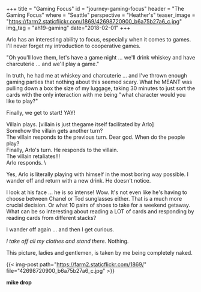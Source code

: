 +++
title = "Gaming Focus"
id = "journey-gaming-focus"
header = "The Gaming Focus"
where = "Seattle"
perspective = "Heather's"
teaser_image = "https://farm2.staticflickr.com/1869/42698720900_b6a75b27a6_c.jpg"
img_tag = "ah19-gaming"
date="2018-02-01"
+++

Arlo has an interesting ability to focus, especially when it comes to games. I'll never forget my introduction to cooperative games.

"Oh you'll love them, let's have a game night … we'll drink whiskey and have charcuterie … and we'll play a game."<!--more-->

In truth, he had me at whiskey and charcuterie … and I've thrown enough gaming parties that nothing about this seemed scary. What he MEANT was pulling down a box the size of my luggage, taking 30 minutes to just sort the cards with the only interaction with me being "what character would you like to play?"

Finally, we get to start! YAY!

Villain plays. [villain is just thegame itself facilitated by Arlo] \
Somehow the villain gets another turn? \
The villain responds to the previous turn. Dear god. When do the people play? \
Finally, Arlo's turn. He responds to the villain. \
The villain retaliates!!! \
Arlo responds. \

Yes, Arlo is literally playing with himself in the most boring way possible. I wander off and return with a new drink. He doesn't notice.

I look at his face … he is so intense! Wow. It's not even like he's having to choose between Chanel or Tod sunglasses either. That is a much more crucial decision. Or what 10 pairs of shoes to take for a weekend getaway. What can be so interesting about reading a LOT of cards and responding by reading cards from different stacks?

I wander off again … and then I get curious.

_I take off all my clothes and stand there._ Nothing.

This picture, ladies and gentlemen, is taken by me being completely naked.

{{< img-post path="https://farm2.staticflickr.com/1869/" file="42698720900_b6a75b27a6_c.jpg" >}}

**mike drop**
